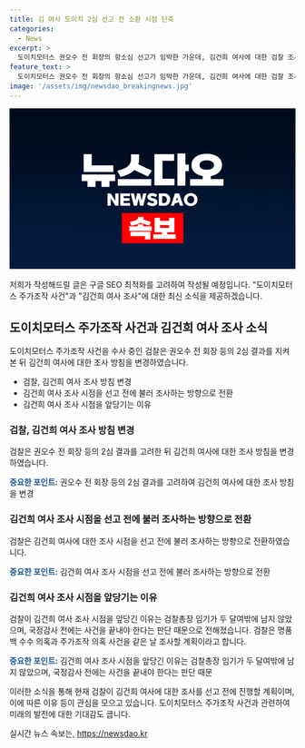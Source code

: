 ```yaml
---
title: 김 여사 도이치 2심 선고 전 소환 시점 단축
categories:
  - News
excerpt: >
  도이치모터스 권오수 전 회장의 항소심 선고가 임박한 가운데, 김건희 여사에 대한 검찰 조사 시점이 논란이 되고 있다. 검찰은 권 전 회장의 선고 이전에 김 여사를 조사할 방침을 세우고 있으며, 이에 따라 이달 말이나 다음달 초에 조사할 가능성이 크다고 전해졌다. 검찰은 이를 통해 국정감사 이전에 사건을 마무리짓고자 하고 있으며, 소환 조사 형태로 진행될 것으로 보인다.
feature_text: >
  도이치모터스 권오수 전 회장의 항소심 선고가 임박한 가운데, 김건희 여사에 대한 검찰 조사 시점이 논란이 되고 있다. 검찰은 권 전 회장의 선고 이전에 김 여사를 조사할 방침을 세우고 있으며, 이에 따라 이달 말이나 다음달 초에 조사할 가능성이 크다고 전해졌다. 검찰은 이를 통해 국정감사 이전에 사건을 마무리짓고자 하고 있으며, 소환 조사 형태로 진행될 것으로 보인다.
image: '/assets/img/newsdao_breakingnews.jpg'
---
```


<p><img src="/assets/img/newsdao_breakingnews.jpg" alt="implanttips 속보" /></p>

<p>저희가 작성해드릴 글은 구글 SEO 최적화를 고려하여 작성될 예정입니다. "도이치모터스 주가조작 사건"과 "김건희 여사 조사"에 대한 최신 소식을 제공하겠습니다.</p>

<h2 data-ke-size="size26">도이치모터스 주가조작 사건과 김건희 여사 조사 소식</h2>

<p data-ke-size="size16">도이치모터스 주가조작 사건을 수사 중인 검찰은 권오수 전 회장 등의 2심 결과를 지켜본 뒤 김건희 여사에 대한 조사 방침을 변경하였습니다.</p>

<ul>
  <li>검찰, 김건희 여사 조사 방침 변경</li>
  <li>김건희 여사 조사 시점을 선고 전에 불러 조사하는 방향으로 전환</li>
  <li>김건희 여사 조사 시점을 앞당기는 이유</li>
</ul>

<h3>검찰, 김건희 여사 조사 방침 변경</h3>

<p data-ke-size="size16">검찰은 권오수 전 회장 등의 2심 결과를 고려한 뒤 김건희 여사에 대한 조사 방침을 변경하였습니다.</p>

<p data-ke-size="size16"><b><span style="color: #1a5490;">중요한 포인트:</span></b> 권오수 전 회장 등의 2심 결과를 고려하여 김건희 여사에 대한 조사 방침을 변경</p>

<h3>김건희 여사 조사 시점을 선고 전에 불러 조사하는 방향으로 전환</h3>

<p data-ke-size="size16">검찰은 김건희 여사에 대한 조사 시점을 선고 전에 불러 조사하는 방향으로 전환하였습니다.</p>

<p data-ke-size="size16"><b><span style="color: #1a5490;">중요한 포인트:</span></b> 김건희 여사 조사 시점을 선고 전에 불러 조사하는 방향으로 전환</p>

<h3>김건희 여사 조사 시점을 앞당기는 이유</h3>

<p data-ke-size="size16">검찰이 김건희 여사 조사 시점을 앞당긴 이유는 검찰총장 임기가 두 달여밖에 남지 않았으며, 국정감사 전에는 사건을 끝내야 한다는 판단 때문으로 전해졌습니다. 검찰은 명품백 수수 의혹과 주가조작 의혹 사건을 같은 날 조사할 계획이라고 합니다.</p>

<p data-ke-size="size16"><b><span style="color: #1a5490;">중요한 포인트:</span></b> 김건희 여사 조사 시점을 앞당긴 이유는 검찰총장 임기가 두 달여밖에 남지 않았으며, 국정감사 전에는 사건을 끝내야 한다는 판단 때문</p>

<p>이러한 소식을 통해 현재 검찰이 김건희 여사에 대한 조사를 선고 전에 진행할 계획이며, 이에 따른 이유 등이 관심을 모으고 있습니다. 도이치모터스 주가조작 사건과 관련하여 미래의 발전에 대한 기대감도 큽니다.</p>
실시간 뉴스 속보는, <a href="https://newsdao.kr" rel="dofollow">https://newsdao.kr</a>


